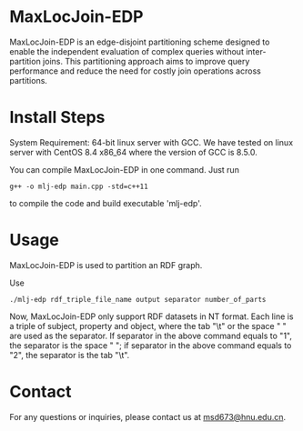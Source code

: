 # MaxLocJoin-EDP
MaxLocJoin-EDP is an edge-disjoint partitioning scheme designed to enable the independent evaluation of complex queries without inter-partition joins. This partitioning approach aims to improve query performance and reduce the need for costly join operations across partitions.

# Install Steps
System Requirement: 64-bit linux server with GCC. We have tested on linux server with CentOS 8.4 x86_64 where the version of GCC is 8.5.0.

You can compile MaxLocJoin-EDP in one command. Just run

``g++ -o mlj-edp main.cpp -std=c++11``

to compile the code and build executable 'mlj-edp'.

# Usage
MaxLocJoin-EDP is used to partition an RDF graph.

Use

``./mlj-edp rdf_triple_file_name output separator number_of_parts``

Now, MaxLocJoin-EDP only support RDF datasets in NT format. Each line is a triple of subject, property and object, where the tab "\t" or the space " " are used as the separator. If separator in the above command equals to "1", the separator is the space " "; if separator in the above command equals to "2", the separator is the tab "\t".

# Contact
For any questions or inquiries, please contact us at msd673@hnu.edu.cn.
